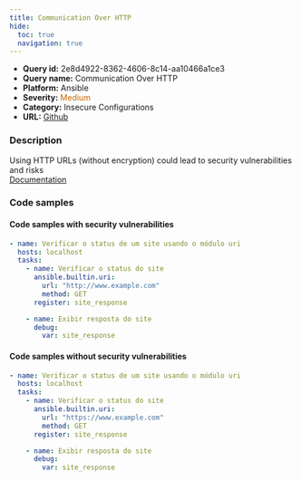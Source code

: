 ```yaml
---
title: Communication Over HTTP
hide:
  toc: true
  navigation: true
---
```


<style>
  .highlight .hll {
    background-color: #ff171742;
  }
  .md-content {
    max-width: 1100px;
    margin: 0 auto;
  }
</style>

-   **Query id:** 2e8d4922-8362-4606-8c14-aa10466a1ce3
-   **Query name:** Communication Over HTTP
-   **Platform:** Ansible
-   **Severity:** <span style="color:#C60">Medium</span>
-   **Category:** Insecure Configurations
-   **URL:** [Github](https://github.com/Checkmarx/kics/tree/master/assets/queries/ansible/general/communication_over_http)

### Description
Using HTTP URLs (without encryption) could lead to security vulnerabilities and risks<br>
[Documentation](https://docs.ansible.com/ansible/latest/collections/ansible/builtin/uri_module.html#parameter-url)

### Code samples
#### Code samples with security vulnerabilities
```yaml title="Postitive test num. 1 - yaml file" hl_lines="6"
- name: Verificar o status de um site usando o módulo uri
  hosts: localhost
  tasks:
    - name: Verificar o status do site
      ansible.builtin.uri:
        url: "http://www.example.com"
        method: GET
      register: site_response

    - name: Exibir resposta do site
      debug:
        var: site_response

```


#### Code samples without security vulnerabilities
```yaml title="Negative test num. 1 - yaml file"
- name: Verificar o status de um site usando o módulo uri
  hosts: localhost
  tasks:
    - name: Verificar o status do site
      ansible.builtin.uri:
        url: "https://www.example.com"
        method: GET
      register: site_response

    - name: Exibir resposta do site
      debug:
        var: site_response

```
